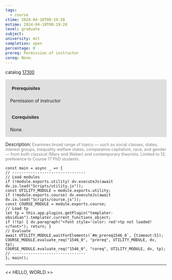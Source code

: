 ```yaml
---
tags:
  - course
ctime: 2024-04-18T00:19:28
mstime: 2024-04-18T00:19:28
level: graduate
subject: 
university: mit
completion: open
percentage: 0
prereq: Permission of instructor
coreq: None.
---
```


catalog [17.100](http://student.mit.edu/catalog/m17a.html#17.100)

<span style="display: block; padding: 15px; background-color: rgb(100, 100, 100, 0.2);"><font id="m_prereq1546_0" style="display: block; font-family: Arial, sans-serif; font-weight: bold; padding: 5px">Prerequisites</font><br><span id="prereq1546_0">Permission of instructor</span></span>
<span style="display: block; padding: 15px; background-color: rgb(100, 100, 100, 0.2);"><font id="m_coreq1546_0" style="display: block; font-family: Arial, sans-serif; font-weight: bold; padding: 5px">Corequisites</font><br><span id="coreq1546_0">None.</span></span>

<font style="">Description:</font>
<font style="color: grey; font-size: 0.8rem;">Examines broad range of topics — such as social classes, states, interest groups, inequality welfare states, comparative capitalism, race, and gender — from both classical (Marx and Weber) and contemporary theorists. Limited to 12; preference to Course 17 PhD students.</font>

```dataviewjs
const main = async _ => {
// --------------------------------
// Load modules
if (!module.exports.utility) dv.executeJs(await dv.io.load("Scripts/utility.js"));
const UTILITY_MODULE = module.exports.utility;
if (!module.exports.course) dv.executeJs(await dv.io.load("Scripts/course.js"));
const COURSE_MODULE = module.exports.course;
// Load tp
let tp = this.app.plugins.getPlugin("templater-obsidian").templater.current_functions_object;
if (!tp) { dv.paragraph("<font style='color: red'>tp not loaded!</font>"); return; }
// Evaluate
await UTILITY_MODULE.waitForElements(`#m_prereq1546_0`, {timeout:5});
COURSE_MODULE.evaluate_req("1546_0", "prereq", UTILITY_MODULE, dv, tp);
COURSE_MODULE.evaluate_req("1546_0", "coreq", UTILITY_MODULE, dv, tp);
// --------------------------------
}; main();
```

---

<< HELLO, WORLD >>
